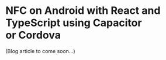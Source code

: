 # NFC on Android with React and TypeScript using Capacitor or Cordova

(Blog article to come soon...)
